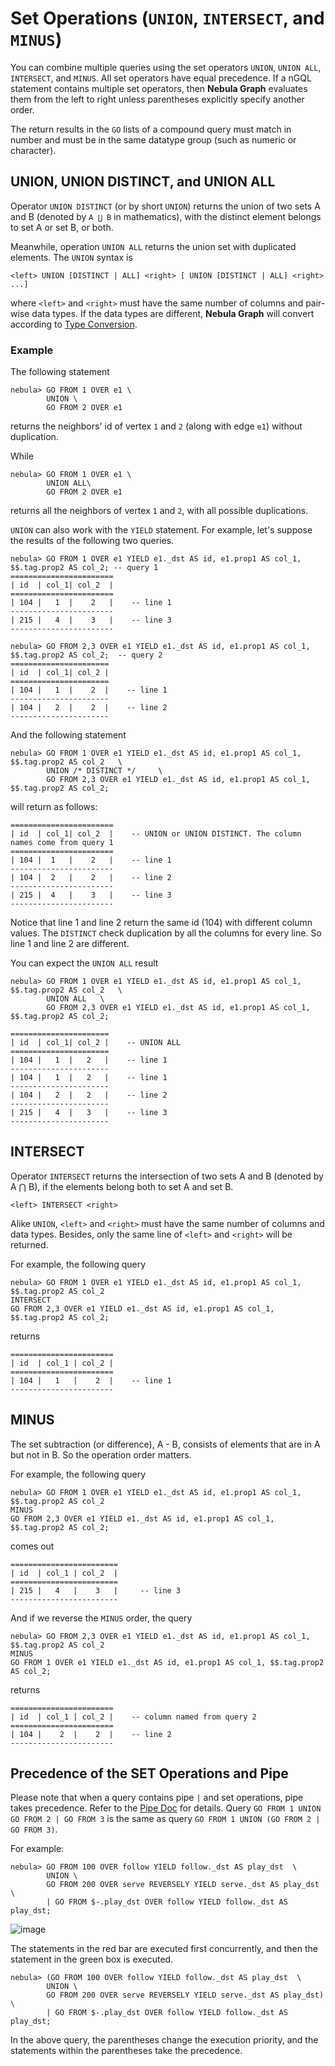 # Set Operations (`UNION`, `INTERSECT`, and `MINUS`)

You can combine multiple queries using the set operators `UNION`, `UNION ALL`, `INTERSECT`, and `MINUS`. All set operators have equal precedence. If a nGQL statement contains multiple set operators, then **Nebula Graph** evaluates them from the left to right unless parentheses explicitly specify another order.

The return results in the `GO` lists of a compound query must match in number and must be in the same datatype group (such as numeric or character).

## UNION, UNION DISTINCT, and UNION ALL

Operator `UNION DISTINCT` (or by short `UNION`) returns the union of two sets A and B (denoted by `A ⋃ B` in mathematics), with the distinct element belongs to set A or set B, or both.

Meanwhile, operation `UNION ALL` returns the union set with duplicated elements. The `UNION` syntax is

```ngql
<left> UNION [DISTINCT | ALL] <right> [ UNION [DISTINCT | ALL] <right> ...]
```

where `<left>` and `<right>` must have the same number of columns and pair-wise data types. If the data types are different, **Nebula Graph** will convert according to [Type Conversion](../1.data-types/type-conversion.md).

### Example

The following statement

```ngql
nebula> GO FROM 1 OVER e1 \
        UNION \
        GO FROM 2 OVER e1
```

returns the neighbors' id of vertex `1` and `2` (along with edge `e1`) without duplication.

While

```ngql
nebula> GO FROM 1 OVER e1 \
        UNION ALL\
        GO FROM 2 OVER e1
```

returns all the neighbors of vertex `1` and `2`, with all possible duplications.

`UNION` can also work with the `YIELD` statement. For example, let's suppose the results of the following two queries.

```ngql
nebula> GO FROM 1 OVER e1 YIELD e1._dst AS id, e1.prop1 AS col_1, $$.tag.prop2 AS col_2; -- query 1
=======================
| id  | col_1| col_2  |
=======================
| 104 |   1  |    2   |    -- line 1
-----------------------
| 215 |   4  |    3   |    -- line 3
-----------------------

nebula> GO FROM 2,3 OVER e1 YIELD e1._dst AS id, e1.prop1 AS col_1, $$.tag.prop2 AS col_2;  -- query 2
======================
| id  | col_1| col_2 |
======================
| 104 |   1  |    2  |    -- line 1
----------------------
| 104 |   2  |    2  |    -- line 2
----------------------
```

And the following statement

```ngql
nebula> GO FROM 1 OVER e1 YIELD e1._dst AS id, e1.prop1 AS col_1, $$.tag.prop2 AS col_2   \
        UNION /* DISTINCT */     \
        GO FROM 2,3 OVER e1 YIELD e1._dst AS id, e1.prop1 AS col_1, $$.tag.prop2 AS col_2;
```

will return as follows:

```ngql
=======================
| id  | col_1| col_2  |    -- UNION or UNION DISTINCT. The column names come from query 1
=======================
| 104 |  1   |    2   |    -- line 1
-----------------------
| 104 |  2   |    2   |    -- line 2
-----------------------
| 215 |  4   |    3   |    -- line 3
-----------------------
```

Notice that line 1 and line 2 return the same id (104) with different column values. The `DISTINCT` check duplication by all the columns for every line. So line 1 and line 2 are different.

You can expect the `UNION ALL` result

```ngql
nebula> GO FROM 1 OVER e1 YIELD e1._dst AS id, e1.prop1 AS col_1, $$.tag.prop2 AS col_2   \
        UNION ALL   \
        GO FROM 2,3 OVER e1 YIELD e1._dst AS id, e1.prop1 AS col_1, $$.tag.prop2 AS col_2;

======================
| id  | col_1| col_2 |    -- UNION ALL
======================
| 104 |   1  |   2   |    -- line 1
----------------------
| 104 |   1  |   2   |    -- line 1
----------------------
| 104 |   2  |   2   |    -- line 2
----------------------
| 215 |   4  |   3   |    -- line 3
----------------------
```

## INTERSECT

Operator `INTERSECT` returns the intersection of two sets A and B (denoted by A ⋂ B), if the elements belong both to set A and set B.

```ngql
<left> INTERSECT <right>
```

Alike `UNION`, `<left>` and `<right>` must have the same number of columns and data types.
Besides, only the same line of `<left>` and `<right>` will be returned.

For example, the following query

```ngql
nebula> GO FROM 1 OVER e1 YIELD e1._dst AS id, e1.prop1 AS col_1, $$.tag.prop2 AS col_2
INTERSECT
GO FROM 2,3 OVER e1 YIELD e1._dst AS id, e1.prop1 AS col_1, $$.tag.prop2 AS col_2;
```

returns

```ngql
=======================
| id  | col_1 | col_2 |
=======================
| 104 |   1   |    2  |    -- line 1
-----------------------
```

## MINUS

The set subtraction (or difference), A - B, consists of elements that are in A but not in B. So the operation order matters.

For example, the following query

```ngql
nebula> GO FROM 1 OVER e1 YIELD e1._dst AS id, e1.prop1 AS col_1, $$.tag.prop2 AS col_2
MINUS
GO FROM 2,3 OVER e1 YIELD e1._dst AS id, e1.prop1 AS col_1, $$.tag.prop2 AS col_2;
```

comes out

```ngql
========================
| id  | col_1 | col_2  |
========================
| 215 |   4   |    3   |     -- line 3
------------------------
```

And if we reverse the `MINUS` order, the query

```ngql
nebula> GO FROM 2,3 OVER e1 YIELD e1._dst AS id, e1.prop1 AS col_1, $$.tag.prop2 AS col_2
MINUS
GO FROM 1 OVER e1 YIELD e1._dst AS id, e1.prop1 AS col_1, $$.tag.prop2 AS col_2;
```

returns

```ngql
=======================
| id  | col_1 | col_2 |    -- column named from query 2
=======================
| 104 |    2  |    2  |    -- line 2
-----------------------
```

## Precedence of the SET Operations and Pipe

Please note that when a query contains pipe `|` and set operations, pipe takes precedence. Refer to the [Pipe Doc](../3.language-structure/pipe-syntax.md) for details. Query `GO FROM 1 UNION GO FROM 2 | GO FROM 3` is the same as query `GO FROM 1 UNION (GO FROM 2 | GO FROM 3)`.

For example:

```ngql
nebula> GO FROM 100 OVER follow YIELD follow._dst AS play_dst  \
        UNION \
        GO FROM 200 OVER serve REVERSELY YIELD serve._dst AS play_dst \
        | GO FROM $-.play_dst OVER follow YIELD follow._dst AS play_dst;
```

![image](https://user-images.githubusercontent.com/42762957/84130415-d46c8a00-aa75-11ea-8a29-b8bef5e1d55f.png)

The statements in the red bar are executed first concurrently, and then the statement in the green box is executed.

```ngql
nebula> (GO FROM 100 OVER follow YIELD follow._dst AS play_dst  \
        UNION \
        GO FROM 200 OVER serve REVERSELY YIELD serve._dst AS play_dst) \
        | GO FROM $-.play_dst OVER follow YIELD follow._dst AS play_dst;
```

In the above query, the parentheses change the execution priority, and the statements within the parentheses take the precedence.
